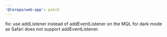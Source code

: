 ```yaml
---
'@lerepo/web-app': patch
---
```


fix: use addListener instead of addEventListener on the MQL for dark mode as Safari does not support addEventListener.
